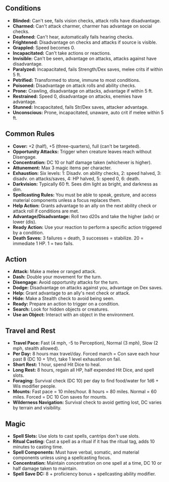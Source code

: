 ## Conditions 

- **Blinded:** Can't see, fails vision checks, attack rolls have disadvantage.
- **Charmed:** Can't attack charmer, charmer has advantage on social checks.
- **Deafened:** Can't hear, automatically fails hearing checks.
- **Frightened:** Disadvantage on checks and attacks if source is visible.
- **Grappled:** Speed becomes 0.
- **Incapacitated:** Can't take actions or reactions.
- **Invisible:** Can't be seen, advantage on attacks, attacks against have disadvantage.
- **Paralyzed:** Incapacitated, fails Strength/Dex saves, melee crits if within 5 ft.
- **Petrified:** Transformed to stone, immune to most conditions.
- **Poisoned:** Disadvantage on attack rolls and ability checks.
- **Prone:** Crawling, disadvantage on attacks, advantage if within 5 ft.
- **Restrained:** Speed 0, disadvantage on attacks, enemies have advantage.
- **Stunned:** Incapacitated, fails Str/Dex saves, attacker advantage.
- **Unconscious:** Prone, incapacitated, unaware, auto crit if melee within 5 ft.

## Common Rules 

- **Cover:** +2 (half), +5 (three-quarters), full (can't be targeted).
- **Opportunity Attacks:** Trigger when creature leaves reach without Disengage.
- **Concentration:** DC 10 or half damage taken (whichever is higher).
- **Attunement:** Max 3 magic items per character.
- **Exhaustion:** Six levels: 1: Disadv. on ability checks, 2: speed halved, 3: disadv. on attacks/saves, 4: HP halved, 5: speed 0, 6: death.
- **Darkvision:** Typically 60 ft. Sees dim light as bright, and darkness as dim.
- **Spellcasting Rules:** You must be able to speak, gesture, and access material components unless a focus replaces them.
- **Help Action:** Grants advantage to an ally on the next ability check or attack roll if conditions are met.
- **Advantage/Disadvantage:** Roll two d20s and take the higher (adv) or lower (dis).
- **Ready Action:** Use your reaction to perform a specific action triggered by a condition.
- **Death Saves:** 3 failures = death, 3 successes = stabilize. 20 = immediate 1 HP. 1 = two fails.

## Action 

- **Attack:** Make a melee or ranged attack.
- **Dash:** Double your movement for the turn.
- **Disengage:** Avoid opportunity attacks for the turn.
- **Dodge:** Disadvantage on attacks against you, advantage on Dex saves.
- **Help:** Grant advantage to an ally's next check or attack.
- **Hide:** Make a Stealth check to avoid being seen.
- **Ready:** Prepare an action to trigger on a condition.
- **Search:** Look for hidden objects or creatures.
- **Use an Object:** Interact with an object in the environment.

## Travel and Rest 

- **Travel Pace:** Fast (4 mph, -5 to Perception), Normal (3 mph), Slow (2 mph, stealth allowed).
- **Per Day:** 8 hours max travel/day. Forced march = Con save each hour past 8 (DC 10 + 1/hr), take 1 level exhaustion on fail.
- **Short Rest:** 1 hour, spend Hit Dice to heal.
- **Long Rest:** 8 hours, regain all HP, half expended Hit Dice, and spell slots.
- **Foraging:** Survival check (DC 10) per day to find food/water for 1d6 + Wis modifier people.
- **Mounts:** Fast pace = 10 miles/hour. 8 hours = 80 miles. Normal = 60 miles. Forced = DC 10 Con saves for mounts.
- **Wilderness Navigation:** Survival check to avoid getting lost, DC varies by terrain and visibility.

## Magic 

- **Spell Slots:** Use slots to cast spells, cantrips don't use slots.
- **Ritual Casting:** Cast a spell as a ritual if it has the ritual tag, adds 10 minutes to casting time.
- **Spell Components:** Must have verbal, somatic, and material components unless using a spellcasting focus.
- **Concentration:** Maintain concentration on one spell at a time, DC 10 or half damage taken to maintain.
- **Spell Save DC:** 8 + proficiency bonus + spellcasting ability modifier.
